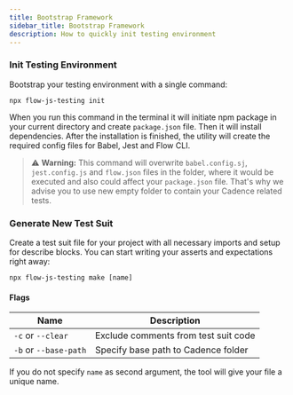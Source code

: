 ```yaml
---
title: Bootstrap Framework
sidebar_title: Bootstrap Framework
description: How to quickly init testing environment
---
```


### Init Testing Environment

Bootstrap your testing environment with a single command:

```shell
npx flow-js-testing init
```

When you run this command in the terminal it will initiate npm package in your current directory and create `package.json` file.
Then it will install dependencies. After the installation is finished, the utility will create the required config files for Babel, Jest and Flow CLI.

> ⚠️ **Warning:** This command will overwrite `babel.config.sj`, `jest.config.js` and `flow.json` files in the folder, where
> it would be executed and also could affect your `package.json` file. That's why we advise you to use new empty folder
> to contain your Cadence related tests.

### Generate New Test Suit

Create a test suit file for your project with all necessary imports and setup for describe blocks.
You can start writing your asserts and expectations right away:

```shell
npx flow-js-testing make [name]
```

#### Flags

| Name                  | Description                          |
| --------------------- | ------------------------------------ |
| `-c` or `--clear`     | Exclude comments from test suit code |
| `-b` or `--base-path` | Specify base path to Cadence folder  |

If you do not specify `name` as second argument, the tool will give your file a unique name.
